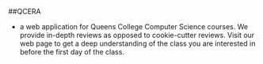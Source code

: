 ##QCERA
  - a web application for Queens College Computer Science courses. We provide in-depth reviews as opposed to cookie-cutter reviews. Visit our web page to get a deep understanding of the class you are interested in before the first day of the class.
